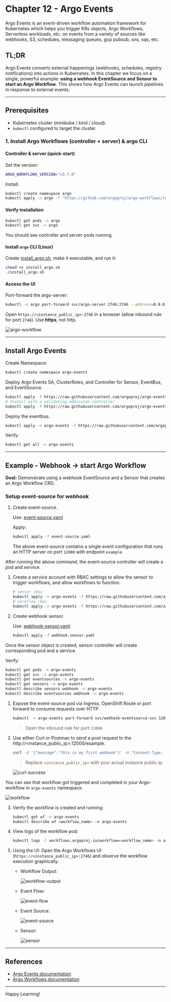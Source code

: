 # Chapter 12 - Argo Events

Argo Events is an event-driven workflow automation framework for Kubernetes which helps you trigger K8s objects, Argo Workflows, Serverless workloads, etc. on events from a variety of sources like webhooks, S3, schedules, messaging queues, gcp pubsub, sns, sqs, etc.

## TL;DR

Argo Events converts external happenings (webhooks, schedules, registry notifications) into actions in Kubernetes. In this chapter we focus on a single, powerful example: **using a webhook EventSource and Sensor to start an Argo Workflow**. This shows how Argo Events can launch pipelines in response to external events.

---

## Prerequisites

* Kubernetes cluster (minikube / kind / cloud).
* `kubectl` configured to target the cluster.

### 1. Install Argo Workflows (controller + server) & argo CLI

#### Controller & server (quick-start)

Set the version:

```bash
ARGO_WORKFLOWS_VERSION="v3.7.0"
```

Install:

```bash
kubectl create namespace argo
kubectl apply -n argo -f "https://github.com/argoproj/argo-workflows/releases/download/${ARGO_WORKFLOWS_VERSION}/quick-start-minimal.yaml"
```

#### Verify installation

```bash
kubectl get pods -n argo
kubectl get svc -n argo
```

You should see controller and server pods running.

#### Install `argo` CLI (Linux)

Create [install\_argo.sh](install_argo.sh), make it executable, and run it:

```bash
chmod +x install_argo.sh
./install_argo.sh
```

#### Access the UI

Port-forward the argo-server:

```bash
kubectl -n argo port-forward svc/argo-server 2746:2746 --address=0.0.0.0 &
```

Open `https://<instance_public_ip>:2746` in a browser (allow inbound rule for port `2746`). Use **https**, not http.

![argo-workflow](output_images/image-3.png)

---

## Install Argo Events

Create Namespace:
```bash
kubectl create namespace argo-events
```

Deploy Argo Events SA, ClusterRoles, and Controller for Sensor, EventBus, and EventSource.

```bash
kubectl apply -f https://raw.githubusercontent.com/argoproj/argo-events/stable/manifests/install.yaml
# Install with a validating admission controller
kubectl apply -f https://raw.githubusercontent.com/argoproj/argo-events/stable/manifests/install-validating-webhook.yaml
```

Deploy the eventbus.
```bash
kubectl apply -n argo-events -f https://raw.githubusercontent.com/argoproj/argo-events/stable/examples/eventbus/native.yaml
```

Verify:

```bash
kubectl get all -n argo-events
```

---

## Example - Webhook → start Argo Workflow

**Goal:** Demonstrate using a webhook EventSource and a Sensor that creates an Argo Workflow CRD.

### Setup event-source for webhook

1. Create event-source.

    Use: [event-source.yaml](event-source.yaml)

    Apply:
    ```bash
    kubectl apply -f event-source.yaml
    ```

    The above event-source contains a single event configuration that runs an HTTP server on port `12000` with endpoint `example`.

After running the above command, the event-source controller will create a pod and service.

1. Create a service account with RBAC settings to allow the sensor to trigger workflows, and allow workflows to function.

    ```bash
    # sensor rbac
    kubectl apply -n argo-events -f https://raw.githubusercontent.com/argoproj/argo-events/master/examples/rbac/sensor-rbac.yaml
    # workflow rbac
    kubectl apply -n argo-events -f https://raw.githubusercontent.com/argoproj/argo-events/master/examples/rbac/workflow-rbac.yaml
    ```

2. Create webhook sensor.

    Use: [webhook-sensor.yaml](webhook-sensor.yaml)

    ```bash
    kubectl apply -f webhook-sensor.yaml
    ```

Once the sensor object is created, sensor controller will create corresponding pod and a service.

Verify:

```bash
kubectl get pods -n argo-events
kubectl get svc -n argo-events
kubectl get eventsources -n argo-events
kubectl get sensors -n argo-events
kubectl describe sensors webhook -n argo-events
kubectl describe eventsources webhook -n argo-events
```


1. Expose the event-source pod via Ingress, OpenShift Route or port forward to consume requests over HTTP.

    ```bash
    kubectl -n argo-events port-forward svc/webhook-eventsource-svc 12000:12000 --address=0.0.0.0 &
    ```

    > Open the inbound rule for port `12000`.

2. Use either Curl or Postman to send a post request to the http://<instance_public_ip>:12000/example.

    ```bash
    curl -d '{"message":"this is my first webhook"}' -H "Content-Type: application/json" -X POST http://<instance_public_ip>:12000/example
    ```

    > Replace `<instance_public_ip>` with your actual instance public ip.

    ![curl-success](output_images/image-2.png)

You can see that workflow got triggered and completed in your Argo-workflow in `argo-events` namespace.

![workflow](output_images/image-1.png)

3. Verify the workflow is created and running:
    ```bash
    kubectl get wf -n argo-events
    kubectl describe wf <workflow_name> -n argo-events
    ```

4. View logs of the workflow pod:
    ```bash
    kubectl logs -l workflows.argoproj.io/workflow=<workflow_name> -n argo-events
    ```

5. Using the UI:
   Open the Argo Workflows UI (`https://<instance_public_ip>:2746`) and observe the workflow execution graphically.

    * Workflow Output:

        ![workflow-output](output_images/image-4.png)
    
    * Event Flow:

        ![event-flow](output_images/image-5.png)

    * Event Source:

        ![event-source](output_images/image-6.png)

    * Sensor:

        ![sensor](output_images/image-7.png)
    
---

## References

* [Argo Events documentation](https://argoproj.github.io/argo-events/)
* [Argo Workflows documentation](https://argo-workflows.readthedocs.io/en/latest/)

---

Happy Learning!